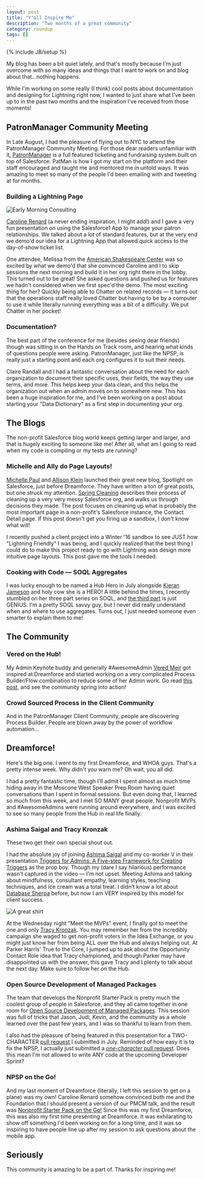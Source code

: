 ```yaml
---
layout: post
title: "Y'all Inspire Me"
description: "Two months of a great community"
category: roundup
tags: []
---
```

{% include JB/setup %}

My blog has been a bit quiet lately, and that's mostly because I'm just overcome with so many ideas and things that I want to work on and blog about that...nothing happens.

While I'm working on some really (I think) cool posts about documentation and designing for Lightning right now, I wanted to just share what I've been up to in the past two months and the inspiration I've received from those moments!

## PatronManager Community Meeting
In Late August, I had the pleasure of flying out to NYC to attend the PatronManager Community Meeting. For those dear readers unfamiliar with it, [PatronManager](http://patrontechnology.com) is a full featured ticketing and fundraising system built on top of Salesforce. PatMan is how I got my start on the platform and their staff encouraged and taught me and mentored me in untold ways. It was amazing to meet so many of the people I'd been emailing with and tweeting at for months.
### Building a Lightning Page

![Early Morning Consulting](https://pbs.twimg.com/media/CNg14VPW8AAxZ_L.jpg "Building the App")

[Caroline Renard](http://twitter.com/cprenard) (a never ending inspiration, I might add!) and I gave a very fun presentation on using the Salesforce1 App to manage your patron relationships. We talked about a lot of standard features, but at the very end we demo'd our idea for a Lightning App that allowed quick access to the day-of-show ticket list. 

One attendee, Melissa from the [American Shakespeare Center](http://www.americanshakespearecenter.com/) was so excited by what we demo'd that she convinced Caroline and I to skip sessions the next morning and build it in her org right there in the lobby. This turned out to be great! She asked questions and pushed us for features we hadn't considered when we first spec'd the demo. The most exciting thing for her? Quickly being able to Chatter on related records &mdash; it turns out that the operations staff really loved Chatter but having to be by a computer to use it while literally running everything was a bit of a difficulty. We put Chatter in her pocket!
### Documentation?
The best part of the conference for me (besides seeing dear friends) though was sitting in on the Hands on Track room, and hearing what kinds of questions people were asking. PatronManager, just like the NPSP, is really just a starting point and each org configures it to suit their needs. 

Claire Randall and I had a fantastic conversation about the need for each organization to document their specific uses, their fields, the way they use terms, and more. This helps keep your data clean, and this helps the organization out when an admin moves on to somewhere new. This has been a huge inspiration for me, and I've been working on a post about starting your "Data Dictionary" as a first step in documenting your org. 

## The Blogs
The non-profit Salesforce blog world keeps getting larger and larger, and that is hugely exciting to someone like me! After all, what am I going to read when my code is compiling or my tests are running?
### Michelle and Ally do Page Layouts!
[Michelle Paul](https://twitter.com/fuzzydinosaur) and [Allison Klein](https://twitter.com/nyalli) launched their great new blog, Spotlight on Salesforce, just before Dreamforce. They have written a ton of great posts, but one struck my attention. [Spring Cleaning](http://www.spotlightonsalesforce.com/blog/2015/8/7/cleaning-up-fields-on-a-contact-record-need-better-title) describes their process of cleaning up a very very messy Salesforce org, and walks us through decisions they made. The post focuses on cleaning up what is probably the most important page in a non-profit's Salesforce instance, the Contact Detail page. If this post doesn't get you firing up a sandbox, I don't know what will!

I recently pushed a client project into a Winter '16 sandbox to see JUST how "Lightning Friendly" I was being, and I quickly realized that the best thing I could do to make this project ready to go with Lightning was design more intuitive page layouts. This post gave me the tools I needed.
### Cooking with Code &mdash; SOQL Aggregates
I was lucky enough to be named a Hub Hero in July alongside [Kieran Jameson](https://twitter.com/kierenjameson) and holy cow she is a HERO! A little behind the times, I recently stumbled on her three part series on SOQL, and [the third part](http://womencodeheroes.com/2015/04/cooking-with-code-a-sweet-intro-to-soql-part-three/) is just GENIUS. I'm a pretty SOQL savvy guy, but I never did really understand when and where to use aggregates. Turns out, I just needed someone even smarter to explain them to me!

## The Community
### Vered on the Hub!
My Admin Keynote buddy and generally #AwesomeAdmin [Vered Meir](https://twitter.com/saltyfem) got inspired at Dreamforce and started working on a very complicated Process Builder/Flow combination to reduce some of her Admin work. Go read [this post](https://powerofus.force.com/0D58000002I4VUT), and see the community spring into action!
### Crowd Sourced Process in the Client Community
And in the PatronManager Client Community, people are discovering Process Builder. People are blown away by the power of workflow automation... 

## Dreamforce!
Here's the big one. I went to my first Dreamforce, and WHOA guys. That's a pretty intense week. Why didn't you warn me? Oh wait, you all did. 

I had a pretty fantastic time, though I'll admit I spent almost as much time hiding away in the Moscone West Speaker Prep Room having quiet conversations than I spent in formal sessions. But even doing that, I learned so much from this week, and I met SO MANY great people. Nonprofit MVPs and #AwesomeAdmins were running around everywhere, and I was excited to see so many people from the Hub in real life finally.

### Ashima Saigal and Tracy Kronzak
These two get their own special shout out. 

I had the absolute joy of joining [Ashima Saigal](http://twitter.com/ghandilover) and my co-worker V in their presentation [Triggers for Admins: A Five-step Framework for Creating Triggers](http://salesforce.vidyard.com/watch/Fj8YhFJhsRvM1RjjwGKC_g) as the prop boy. Though my (dare I say hilarious) performance wasn't captured in the video &mdash; I'm not upset. Meeting Ashima and talking about mindfulness, consultant empathy, learning styles, teaching techniques, and ice cream was a total treat. I didn't know a lot about [Database Sherpa](http://databasesherpa.com/) before, but now I am VERY inspired by this model for client success.

![A great shirt](https://pbs.twimg.com/media/CPJtFMHVAAAG1LG.jpg "my favorite shirt")

At the Wednesday night "Meet the MVPs" event, I finally got to meet the one and only [Tracy Kronzak](https://twitter.com/tracykronzak). You may remember her from the incredibly campaign she waged to get non-profit voters in the Idea Exchange, or you might just know her from being ALL over the Hub and always helping out. At Parker Harris' True to the Core, I jumped up to ask about the Opportunity Contact Role idea that Tracy championed, and though Parker may have disappointed us with the answer, this gave Tracy and I plenty to talk about the next day. Make sure to follow her on the Hub.

### Open Source Development of Managed Packages

The team that develops the Nonprofit Starter Pack is pretty much the coolest group of people in Salesforce, and they all came together in one room for [Open Source Development of Managed Packages](http://salesforce.vidyard.com/watch/Zseynwpk0fl4ENYxya3kPQ). This session was full of tricks that Jason, Judi, Kevin, and the community as a whole learned over the past few years, and I was so thankful to learn from them.

I also had the pleasure of being featured in this presentation for a TWO-CHARACTER [pull request](https://github.com/SalesforceFoundation/Cumulus/pull/1661) I submitted in July. Reminded of how easy it is to fix the NPSP, I actually just submitted a [*one-character* pull request](https://github.com/cdcarter/Cumulus/commit/be31cc4ee4e4a2681c330b8d9582e9babdde7eef). Does this mean I'm not allowed to write ANY code at the upcoming Developer Sprint?

### NPSP on the Go!

And my last moment of Dreamforce (literally, I left this session to get on a plane) was my own! Caroline Renard somehow convinced both me and the Foundation that I should present a version of our PMCM talk, and the result was [Nonprofit Starter Pack on the Go!](https://success.salesforce.com/Ev_Sessions?eventId=a1Q30000000DHQlEAO#/session/a2q30000001CIf7AAG) Since this was my first Dreamforce, this was also my first time presenting at Dreamforce. It was exhilarating to show off something I'd been working on for a long time, and it was so inspiring to have people line up after my session to ask questions about the mobile app.

## Seriously
This community is amazing to be a part of. Thanks for inspiring me!
